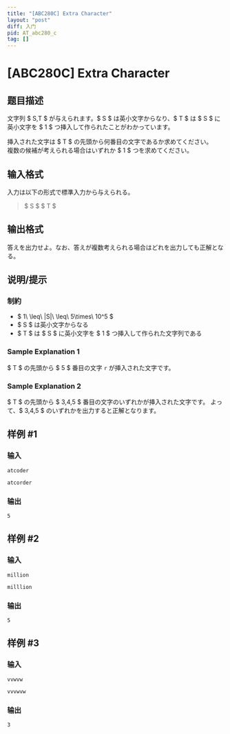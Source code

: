 ```yaml
---
title: "[ABC280C] Extra Character"
layout: "post"
diff: 入门
pid: AT_abc280_c
tag: []
---
```


# [ABC280C] Extra Character

## 题目描述

[problemUrl]: https://atcoder.jp/contests/abc280/tasks/abc280_c

文字列 $ S,T $ が与えられます。$ S $ は英小文字からなり、$ T $ は $ S $ に英小文字を $ 1 $ つ挿入して作られたことがわかっています。

挿入された文字は $ T $ の先頭から何番目の文字であるか求めてください。  
 複数の候補が考えられる場合はいずれか $ 1 $ つを求めてください。

## 输入格式

入力は以下の形式で標準入力から与えられる。

> $ S $ $ T $

## 输出格式

答えを出力せよ。なお、答えが複数考えられる場合はどれを出力しても正解となる。

## 说明/提示

### 制約

- $ 1\ \leq\ |S|\ \leq\ 5\times\ 10^5 $
- $ S $ は英小文字からなる
- $ T $ は $ S $ に英小文字を $ 1 $ つ挿入して作られた文字列である
 
### Sample Explanation 1

$ T $ の先頭から $ 5 $ 番目の文字 `r` が挿入された文字です。

### Sample Explanation 2

$ T $ の先頭から $ 3,4,5 $ 番目の文字のいずれかが挿入された文字です。 よって、$ 3,4,5 $ のいずれかを出力すると正解となります。

## 样例 #1

### 输入

```
atcoder
atcorder
```

### 输出

```
5
```

## 样例 #2

### 输入

```
million
milllion
```

### 输出

```
5
```

## 样例 #3

### 输入

```
vvwvw
vvvwvw
```

### 输出

```
3
```

